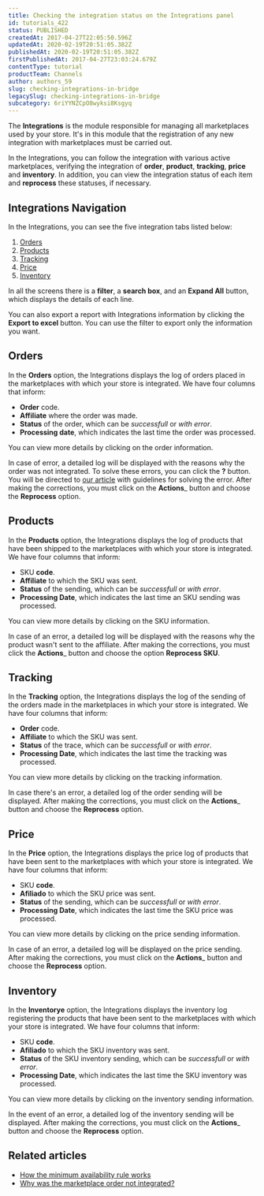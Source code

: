 ```yaml
---
title: Checking the integration status on the Integrations panel
id: tutorials_422
status: PUBLISHED
createdAt: 2017-04-27T22:05:50.596Z
updatedAt: 2020-02-19T20:51:05.382Z
publishedAt: 2020-02-19T20:51:05.382Z
firstPublishedAt: 2017-04-27T23:03:24.679Z
contentType: tutorial
productTeam: Channels
author: authors_59
slug: checking-integrations-in-bridge
legacySlug: checking-integrations-in-bridge
subcategory: 6riYYNZCpO8wyksi8Ksgyq
---
```


The __Integrations__ is the module responsible for managing all marketplaces used by your store. It's in this module that the registration of any new integration with marketplaces must be carried out.

In the Integrations, you can follow the integration with various active marketplaces, verifying the integration of __order__, __product__, __tracking__, __price__ and __inventory__. In addition, you can view the integration status of each item and __reprocess__ these statuses, if necessary.

## Integrations Navigation

In the Integrations, you can see the five integration tabs listed below:

1. [Orders](#orders)
2. [Products](#products)
3. [Tracking](#tracking)
4. [Price](#price)
5. [Inventory](#inventory)

In all the screens there is a __filter__, a __search box__, and an __Expand All__ button, which displays the details of each line.

You can also export a report with Integrations information by clicking the __Export to excel__ button. You can use the filter to export only the information you want.

## Orders

In the __Orders__ option, the Integrations displays the log of orders placed in the marketplaces with which your store is integrated. We have four columns that inform:

- __Order__ code.
- __Affiliate__ where the order was made.
- __Status__ of the order, which can be *successfull* or *with error*.
- __Processing date__, which indicates the last time the order was processed.

You can view more details by clicking on the order information.

In case of error, a detailed log will be displayed with the reasons why the order was not integrated. To solve these errors, you can click the __?__ button. You will be directed to [our article](/en/faq/errors-in-bridge-how-to-solve) with guidelines for solving the error. After making the corrections, you must click on the __Actions___ button and choose the __Reprocess__ option.


## Products

In the __Products__ option, the Integrations displays the log of products that have been shipped to the marketplaces with which your store is integrated. We have four columns that inform:

- SKU __code__.
- __Affiliate__ to which the SKU was sent.
- __Status__ of the sending, which can be *successfull* or *with error*.
- __Processing Date__, which indicates the last time an SKU sending was processed.

You can view more details by clicking on the SKU information.

In case of an error, a detailed log will be displayed with the reasons why the product wasn't sent to the affiliate. After making the corrections, you must click the __Actions___ button and choose the option __Reprocess SKU__.

## Tracking

In the __Tracking__ option, the Integrations displays the log of the sending of the orders made in the marketplaces in which your store is integrated. We have four columns that inform:

- __Order__ code.
- __Affiliate__ to which the SKU was sent.
- __Status__ of the trace, which can be *successfull* or *with error*.
- __Processing Date__, which indicates the last time the tracking was processed.

You can view more details by clicking on the tracking information.

In case there's an error, a detailed log of the order sending will be displayed. After making the corrections, you must click on the __Actions___ button and choose the __Reprocess__ option.

## Price

In the __Price__ option, the Integrations displays the price log of products that have been sent to the marketplaces with which your store is integrated. We have four columns that inform:

- SKU __code__.
- __Afiliado__ to which the SKU price was sent.
- __Status__ of the sending, which can be *successfull* or *with error*.
- __Processing Date__, which indicates the last time the SKU price was processed.

You can view more details by clicking on the price sending information.

In case of an error, a detailed log will be displayed on the price sending. After making the corrections, you must click on the __Actions___ button and choose the __Reprocess__ option.

## Inventory

In the __Inventorye__ option, the Integrations displays the inventory log registering the products that have been sent to the marketplaces with which your store is integrated. We have four columns that inform:

- SKU __code__.
- __Afiliado__ to which the SKU inventory was sent.
- __Status__ of the SKU inventory sending, which can be *successfull* or *with error*.
- __Processing Date__, which indicates the last time the SKU inventory was processed.

You can view more details by clicking on the inventory sending information.

In the event of an error, a detailed log of the inventory sending will be displayed. After making the corrections, you must click on the __Actions___ button and choose the __Reprocess__ option.

## Related articles

- [How the minimum availability rule works](/en/tutorial/understanding-the-minimum-availability-rule)
- [Why was the marketplace order not integrated?](/en/faq/why-was-the-marketplace-order-not-integrated)
